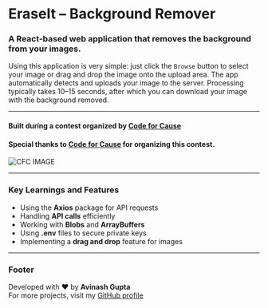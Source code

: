 # EraseIt – Background Remover

### A React-based web application that removes the background from your images.  

Using this application is very simple: just click the `Browse` button to select your image or drag and drop the image onto the upload area. The app automatically detects and uploads your image to the server. Processing typically takes 10–15 seconds, after which you can download your image with the background removed.

---

#### Built during a contest organized by [Code for Cause](https://www.youtube.com/@CodeforCause)
#### Special thanks to [Code for Cause](https://www.youtube.com/@CodeforCause) for organizing this contest.  

![CFC IMAGE](https://yt3.googleusercontent.com/ytc/AIdro_neQD78iYjxZNpmupUlPd13xUJdhTiYRueV6rw9IzSedQ=s160-c-k-c0x00ffffff-no-rj)

---

### Key Learnings and Features
- Using the **Axios** package for API requests  
- Handling **API calls** efficiently  
- Working with **Blobs** and **ArrayBuffers**  
- Using **.env** files to secure private keys  
- Implementing a **drag and drop** feature for images  

---

### Footer
Developed with ❤️ by **Avinash Gupta**  
For more projects, visit my [GitHub profile](https://github.com/tier3guy)
